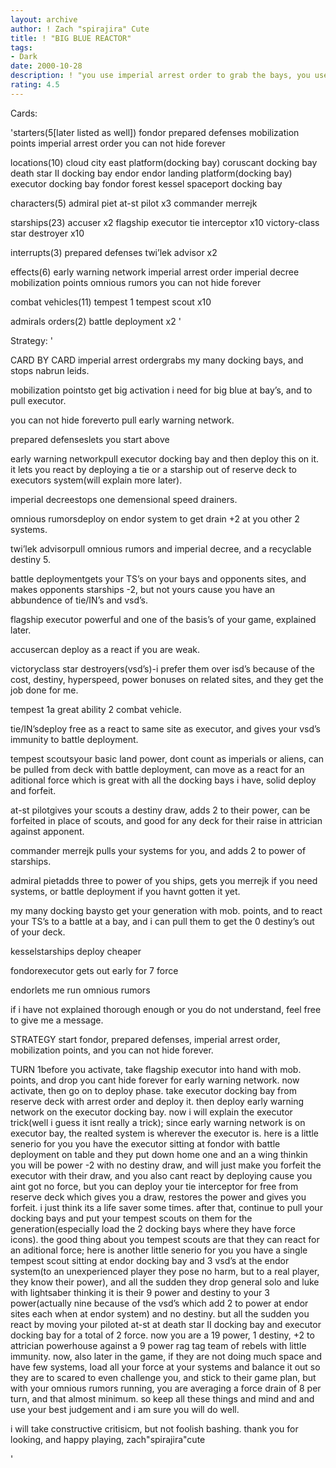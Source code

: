 ```yaml
---
layout: archive
author: ! Zach "spirajira" Cute
title: ! "BIG BLUE REACTOR"
tags:
- Dark
date: 2000-10-28
description: ! "you use imperial arrest order to grab the bays, you use battle deployment to put your tempest scouts on the bays, and you use mobalization points to get the generation you need to put big blue out fast.  did i forget to mention you react like crazy."
rating: 4.5
---
```

Cards: 

'starters(5[later listed as well])
fondor
prepared defenses
mobilization points
imperial arrest order
you can not hide forever

locations(10)
cloud city east platform(docking bay)
coruscant docking bay
death star II docking bay
endor
endor landing platform(docking bay)
executor docking bay
fondor
forest
kessel
spaceport docking bay

characters(5)
admiral piet
at-st pilot x3
commander merrejk

starships(23)
accuser x2
flagship executor
tie interceptor x10
victory-class star destroyer x10

interrupts(3)
prepared defenses
twi’lek advisor x2

effects(6)
early warning network
imperial arrest order
imperial decree
mobilization points
omnious rumors
you can not hide forever

combat vehicles(11)
tempest 1
tempest scout x10

admirals orders(2)
battle deployment x2
'

Strategy: '

CARD BY CARD
imperial arrest ordergrabs my many docking bays, and stops nabrun leids.

mobilization pointsto get big activation i need for big blue at bay’s, and to pull executor.

you can not hide foreverto pull early warning network.

prepared defenseslets you start above

early warning networkpull executor docking bay and then deploy this on it.  it lets you react by deploying a tie or a starship out of reserve deck to executors system(will explain more later).

imperial decreestops one demensional speed drainers.

omnious rumorsdeploy on endor system to get drain +2 at you other 2 systems.

twi’lek advisorpull omnious rumors and imperial decree, and a recyclable destiny 5.

battle deploymentgets your TS’s on your bays and opponents sites, and makes opponents starships -2, but not yours cause you have an abbundence of tie/IN’s and vsd’s.

flagship executor powerful and one of the basis’s of your game, explained later.

accusercan deploy as a react if you are weak.

victoryclass star destroyers(vsd’s)-i prefer them over isd’s because of the cost, destiny, hyperspeed, power bonuses on related sites, and they get the job done for me.

tempest 1a great ability 2 combat vehicle.

tie/IN’sdeploy free as a react to same site as executor, and gives your vsd’s immunity to battle deployment.

tempest scoutsyour basic land power, dont count as imperials or aliens, can be pulled from deck with battle deployment, can move as a react for an aditional force which is great with all the docking bays i have, solid deploy and forfeit.

at-st pilotgives your scouts a destiny draw, adds 2 to their power, can be forfeited in place of scouts, and good for any deck for their raise in attrician against apponent.

commander merrejk pulls your systems for you, and adds 2 to power of starships.

admiral pietadds three to power of you ships, gets you merrejk if you need systems, or battle deployment if you havnt gotten it yet.

my many docking baysto get your generation with mob. points, and to react your TS’s to a battle at a bay, and i can pull them to get the 0 destiny’s out of your deck.

kesselstarships deploy cheaper

fondorexecutor gets out early for 7 force

endorlets me run omnious rumors

if i have not explained thorough enough or you do not understand, feel free to give me a message.

STRATEGY
start fondor, prepared defenses, imperial arrest order, mobilization points, and you can not hide forever.

TURN 1before you activate, take flagship executor into hand with mob. points, and drop you cant hide forever for early warning network. now activate, then go on to deploy phase.  take executor docking bay from reserve deck with arrest order and deploy it.  then deploy early warning network on the executor docking bay.  now i will explain the executor trick(well i guess it isnt really a trick); since early warning network is on executor bay, the realted system is wherever the executor is.  here is a little senerio for you you have the executor sitting at fondor with battle deployment on table and they put down home one and an a wing thinkin you will be power -2 with no destiny draw, and will just make you forfeit the executor with their draw, and you also cant react by deploying cause you aint got no force, but you can deploy your tie interceptor for free from reserve deck which gives you a draw, restores the power and gives you forfeit.  i just think its a life saver some times.  after that, continue to pull your docking bays and put your tempest scouts on them for the generation(especially load the 2 docking bays where they have force icons).  the good thing about you tempest scouts are that they can react for an aditional force; here is another little senerio for you you have a single tempest scout sitting at endor docking bay and 3 vsd’s at the endor system(to an unexperienced player they pose no harm, but to a real player, they know their power), and all the sudden they drop general solo and luke with lightsaber thinking it is their 9 power and destiny to your 3 power(actually nine because of the vsd’s which add 2 to power at endor sites each when at endor system) and no destiny.  but all the sudden you react by moving your piloted at-st at death star II docking bay and executor docking bay for a total of 2 force.  now you are a 19 power, 1 destiny, +2 to attrician powerhouse against a 9 power rag tag team of rebels with little immunity.  now, also later in the game, if they are not doing much space and have few systems, load all your force at your systems and balance it out so they are to scared to even challenge you, and stick to their game plan, but with your omnious rumors running, you are averaging a force drain of 8 per turn, and that almost minimum.  so keep all these things and mind and and use your best judgement and i am sure you will do well.

i will take constructive critisicm, but not foolish bashing.  thank you for looking, and happy playing,
		 zach"spirajira"cute

'